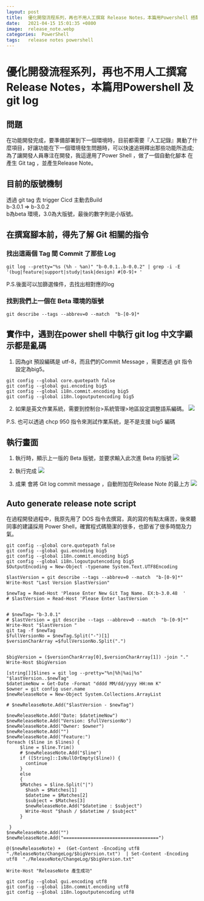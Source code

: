 ```yaml
---
layout: post
title:  優化開發流程系列，再也不用人工撰寫 Release Notes，本篇用Powershell 搭配 git log
date:   2021-04-15 15:01:35 +0800
image:  release_note.webp
categories:  PowerShell
tags:   release notes powershell
---
```

# 優化開發流程系列，再也不用人工撰寫 Release Notes，本篇用Powershell 及 git log

## 問題
在功能開發完成，要準備部署到下一個環境時，目前都需要『人工記錄』異動了什麼項目，好讓功能在下一個環境發生問題時，可以快速追朔釋出那些功能所造成;為了讓開發人員專注在開發，我這邊用了Power Shell ，做了一個自動化腳本 在產生 Git tag ，並產生Release Note。

## 目前的版號機制
透過 git tag 去 trigger Cicd 主動去Build <br/>
b-3.0.1 => b-3.0.2 <br/>
b為beta 環境，3.0為大版號，最後的數字則是小版號。

## 在撰寫腳本前，得先了解 Git 相關的指令

### 找出這兩個 Tag 間 Commit 了那些 Log

```
git log --pretty="%s (%h - %an)" "b-0.0.1..b-0.0.2" | grep -i -E '(bug|feature|support|study|task|design) #[0-9]+ '
```
P.S.後面可以加篩選條件，去找出相對應的log


### 找到我們上一個在 Beta 環境的版號

```
git describe --tags --abbrev=0 --match  "b-[0-9]*
```

## 實作中，遇到在power shell 中執行 git log 中文字顯示都是亂碼

1. 因為git 預設編碼是 utf-8，而且們的Commit Message ，需要透過 git 指令設定為big5。

```
git config --global core.quotepath false 
git config --global gui.encoding big5
git config --global i18n.commit.encoding big5
git config --global i18n.logoutputencoding big5 
```

2. 如果是英文作業系統，需要到控制台>系統管理>地區設定調整語系編碼。
![](https://i.imgur.com/Vu3IXL0.webp)

P.S. 也可以透過 chcp 950 指令來測試作業系統，是不是支援 big5 編碼

## 執行畫面
1. 執行時，顯示上一版的 Beta 版號，並要求輸入此次進 Beta 的版號
![](https://i.imgur.com/V7efvh1.webp)

2. 執行完成
![](https://i.imgur.com/KMrK3bT.webp)

3. 成果
會將 Git log commit message ，自動附加在Release Note 的最上方
![](https://i.imgur.com/GmQSU5P.webp)


## Auto generate release note script

在過程開發過程中，我原先用了 DOS 指令去撰寫，真的寫的有點太痛苦，後來聽同事的建議採用 Power Shell，確實程式碼簡潔的很多，也節省了很多時間及力氣。

```
git config --global core.quotepath false 
git config --global gui.encoding big5
git config --global i18n.commit.encoding big5
git config --global i18n.logoutputencoding big5 
$OutputEncoding = New-Object -typename System.Text.UTF8Encoding

$lastVersion = git describe --tags --abbrev=0 --match  "b-[0-9]*"
Write-Host "Last Version $lastVersion"

$newTag = Read-Host 'Please Enter New Git Tag Name. EX:b-3.0.48  '
# $lastVersion = Read-Host 'Please Enter lastVersion  '


# $newTag= "b-3.0.1"
# $lastVersion = git describe --tags --abbrev=0 --match  "b-[0-9]*"
Write-Host "$lastVersion "
git tag -f $newTag
$fullVersionNo = $newTag.Split("-")[1]
$versionCharArray =$fullVersionNo.Split(".")


$bigVersion = ($versionCharArray[0],$versionCharArray[1]) -join "."
Write-Host $bigVersion

[string[]]$lines = git log --pretty="%n|%h|%ai|%s" "$lastVersion..$newTag"
$datetimeNow = Get-Date -Format "dddd MM/dd/yyyy HH:mm K"
$owner = git config user.name
$newReleaseNote = New-Object System.Collections.ArrayList

# $newReleaseNote.Add("$lastVersion - $newTag")

$newReleaseNote.Add("Date: $datetimeNow")
$newReleaseNote.Add("Version: $fullVersionNo")
$newReleaseNote.Add("Owner: $owner")
$newReleaseNote.Add("")
$newReleaseNote.Add("Feature:")
foreach ($line in $lines) {
     $line = $line.Trim()
	 # $newReleaseNote.Add("$line")
     if ([String]::IsNullOrEmpty($line)) {
       continue
     }
     else
	 {
	 $Matches = $line.Split("|")
       $hash = $Matches[1]
       $datetime = $Matches[2]
       $subject = $Matches[3]
	   $newReleaseNote.Add("$datetime : $subject")
	   Write-Host "$hash / $datetime / $subject"
     }
     
 }
$newReleaseNote.Add("")
$newReleaseNote.Add("===================================")

@($newReleaseNote) +  (Get-Content -Encoding utf8  "./ReleaseNote/ChangeLog/$bigVersion.txt")  | Set-Content -Encoding utf8  "./ReleaseNote/ChangeLog/$bigVersion.txt"  

Write-Host "ReleaseNote 產生成功"

git config --global gui.encoding utf8
git config --global i18n.commit.encoding utf8
git config --global i18n.logoutputencoding utf8

```